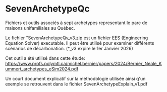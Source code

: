 # SevenArchetypeQc
Fichiers et outils associés à sept archetypes representant le parc de maisons unifamiliales au Québec.

Le fichier "SevenArchetypeQv_v3.zip est un fichier EES (Engineering Equation Solver) executable. 
Il peut être utilisé pour examiner différents scénarios de décarbonation.
(*_v3 expire le 1er Janvier 2026)

Cet outil a été utilisé dans cette étude: https://www.profs.polymtl.ca/michel.bernier/papers/2024/Bernier_Neale_Kummert_archetypes_eSim2024.pdf

Un court document explicatif sur la méthodologie utilisée ainsi q'un exemple se retrouvent dans le fichier SevenArchetypeExplain_v1.pdf
